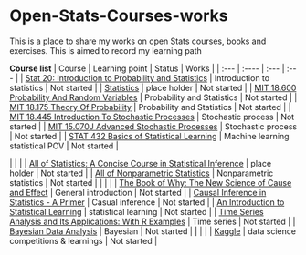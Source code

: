 # Open-Stats-Courses-works
This is a place to share my works on open Stats courses, books and exercises. This is aimed to record my learning path 

**Course list**
| Course      | Learning point | Status     | Works	|
| :---        | :----          | :---       | :---	|
| [Stat 20: Introduction to Probability and Statistics](https://www.stat20.org/)	|	Introduction to statistics	|	Not started	|
| [Statistics](https://www.amazon.com/Statistics-4th-David-Freedman/dp/0393929728)	|	place holder	|	Not started	|
| [MIT 18.600 Probability And Random Variables](https://ocw.mit.edu/courses/18-600-probability-and-random-variables-fall-2019/)      | Probability and Statistics      | Not started   |
| [MIT 18.175 Theory Of Probability](https://ocw.mit.edu/courses/18-175-theory-of-probability-spring-2014/)      | Probability and Statistics      | Not started   |
| [MIT 18.445 Introduction To Stochastic Processes](https://ocw.mit.edu/courses/18-445-introduction-to-stochastic-processes-spring-2015/)      | Stochastic process      | Not started   |
| [MIT 15.070J Advanced Stochastic Processes](https://ocw.mit.edu/courses/15-070j-advanced-stochastic-processes-fall-2013/)      | Stochastic process      | Not started   |
| [STAT 432 Basics of Statistical Learning](https://stat432.org/)	|	Machine learning statistical POV	|	Not started	|

| | |
| [All of Statistics: A Concise Course in Statistical Inference](https://www.amazon.com/All-Statistics-Statistical-Inference-Springer/dp/1441923225)	|	place holder	|	Not started	|
| [All of Nonparametric Statistics](https://www.amazon.com/All-Nonparametric-Statistics-Springer-Texts/dp/0387251456)	|	Nonparametric statistics	|	Not started	|
| | |
| [The Book of Why: The New Science of Cause and Effect](https://www.amazon.com/dp/046509760X)	|	General introduction	|	Not started	|
| [Causal Inference in Statistics - A Primer](https://www.amazon.com/Causal-Inference-Statistics-Judea-Pearl/dp/1119186846)	|	Casual inference	|	Not started	|
| [An Introduction to Statistical Learning](https://www.statlearning.com/)	|	statistical learning	|	Not started	|
| [Time Series Analysis and Its Applications: With R Examples](https://www.amazon.com/Time-Analysis-Its-Applications-Statistics/dp/3319524518)	|	Time series	|	Not started	|
| [Bayesian Data Analysis](https://www.amazon.com/Bayesian-Analysis-Chapman-Statistical-Science/dp/1439840954)	|	Bayesian	|	Not started	|
| | |
| [Kaggle](https://www.kaggle.com/)	|	data science competitions & learnings	|	Not started	|

